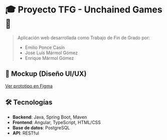 # 🎓 Proyecto TFG - Unchained Games 🎲

> Aplicación web desarrollada como Trabajo de Fin de Grado por:
> - Emilio Ponce Casín
> - Jose Luís Mármol Gómez
> - Enrique Mármol Gómez

## 📱 Mockup (Diseño UI/UX)
[Ver prototipo en Figma](https://www.figma.com/design/PiO1zgDdD1YLhFp7IXDeYE/MockUp-y-dise%C3%B1o-para-Unchained-Games?node-id=0-1&t=UNEbMsElQq4367jk-1)

## 🛠️ Tecnologías
- **Backend**: Java, Spring Boot, Maven
- **Frontend**: Angular, TypeScript, HTML/CSS
- **Base de datos**: PostgreSQL
- **API**: RESTful
